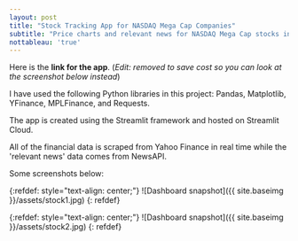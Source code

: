 ```yaml
---
layout: post
title: "Stock Tracking App for NASDAQ Mega Cap Companies"
subtitle: "Price charts and relevant news for NASDAQ Mega Cap stocks in addition to some useful metrics"
nottableau: 'true'
---
```


Here is the **link for the app**. (*Edit: removed to save cost so you can look at the screenshot below instead*)

I have used the following Python libraries in this project: Pandas, Matplotlib, YFinance, MPLFinance, and Requests.

The app is created using the Streamlit framework and hosted on Streamlit Cloud.

All of the financial data is scraped from Yahoo Finance in real time while the 'relevant news' data comes from NewsAPI.

Some screenshots below:

{:refdef: style="text-align: center;"}
![Dashboard snapshot]({{ site.baseimg }}/assets/stock1.jpg)
{: refdef}

{:refdef: style="text-align: center;"}
![Dashboard snapshot]({{ site.baseimg }}/assets/stock2.jpg)
{: refdef}
